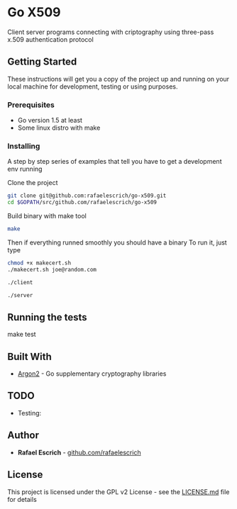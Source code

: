 # Go X509

Client server programs connecting with criptography using three-pass x.509 authentication protocol

## Getting Started

These instructions will get you a copy of the project up and running on your local machine for development, testing or using purposes.

### Prerequisites

* Go version 1.5 at least
* Some linux distro with make

### Installing

A step by step series of examples that tell you have to get a development env running

Clone the project

```bash
git clone git@github.com:rafaelescrich/go-x509.git 
cd $GOPATH/src/github.com/rafaelescrich/go-x509
```

Build binary with make tool

```bash
make
```
Then if everything runned smoothly you should have a binary
To run it, just type

```bash
chmod +x makecert.sh
./makecert.sh joe@random.com
```

```bash
./client
```

```bash
./server
```

## Running the tests

make test

## Built With

* [Argon2](https://github.com/golang/crypto/tree/master/argon2) - Go supplementary cryptography libraries

## TODO

* Testing:

## Author

* **Rafael Escrich** - [github.com/rafaelescrich](https://github.com/rafaelescrich)

## License

This project is licensed under the GPL v2 License - see the [LICENSE.md](LICENSE.md) file for details